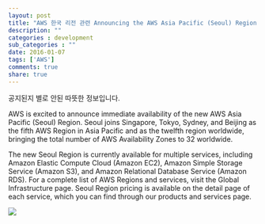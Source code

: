 ```yaml
---
layout: post
title: "AWS 한국 리전 관련 Announcing the AWS Asia Pacific (Seoul) Region"
description: ""
categories : development
sub_categories : ""
date: 2016-01-07
tags: ['AWS']
comments: true
share: true
---
```


공지된지 별로 안된 따뜻한 정보입니다.

  
AWS is excited to announce immediate availability of the new AWS Asia Pacific
(Seoul) Region. Seoul joins Singapore, Tokyo, Sydney, and Beijing as the fifth
AWS Region in Asia Pacific and as the twelfth region worldwide, bringing the
total number of AWS Availability Zones to 32 worldwide.  
  
The new Seoul Region is currently available for multiple services, including
Amazon Elastic Compute Cloud (Amazon EC2), Amazon Simple Storage Service
(Amazon S3), and Amazon Relational Database Service (Amazon RDS). For a
complete list of AWS Regions and services, visit the Global Infrastructure
page. Seoul Region pricing is available on the detail page of each service,
which you can find through our products and services page.

  

  

  

![](/assets/images/posts/478/2673654B568DD0A9327DD5.JPEG)

  

